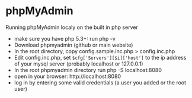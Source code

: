 # phpMyAdmin
Running phpMyAdmin localy on the built in php server

- make sure you have php 5.3+: run php -v
- Download phpmyadmin (github or main website)
- In the root directory, copy config.sample.inc.php > config.inc.php
- Edit config.inc.php, set `$cfg['Servers'][$i]['host']` to the ip address of your mysql server (probably localhost or 127.0.0.1)
- In the root phpmyadmin directory run php -S localhost:8080
- open in your browser: http://localhost:8080
- log in by entering some valid credentials (a user you added or the root user)

